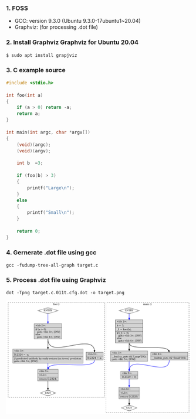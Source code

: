 ### 1. FOSS
 - GCC: version 9.3.0 (Ubuntu 9.3.0-17ubuntu1~20.04)
 - Graphviz: (for processing .dot file)

### 2. Install Graphviz Graphviz for Ubuntu 20.04
```shell
$ sudo apt install grapjviz
```
### 3. C example source
``` c
#include <stdio.h>

int foo(int a)
{
    if (a > 0) return -a;
    return a;    
}        

int main(int argc, char *argv[])
{
    (void)(argc);
    (void)(argv);

    int b  =3;
    
    if (foo(b) > 3)
    {
        printf("Large\n");        
    }    
    else
    {
        printf("Small\n");
    }

    return 0;
}
```
### 4. Gernerate .dot file using gcc
```shell
gcc -fudump-tree-all-graph target.c
```

### 5. Process .dot file using Graphviz
```shell
dot -Tpng target.c.011t.cfg.dot -o target.png
```
![target.png](https://github.com/OpenEDF/practices-test/blob/main/gcc-graphviz/target.png)


